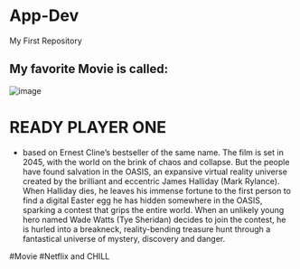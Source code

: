 # App-Dev
My First Repository


## My favorite Movie is called:

![image](https://user-images.githubusercontent.com/120916334/208299876-600a4f7a-43f9-4822-aaa8-825686f0795f.png)
# **READY PLAYER ONE**
- based on Ernest Cline’s bestseller of the same name. The film is set in 2045, with the world on the brink of chaos and collapse. But the people have found salvation in the OASIS, an expansive virtual reality universe created by the brilliant and eccentric James Halliday (Mark Rylance). When Halliday dies, he leaves his immense fortune to the first person to find a digital Easter egg he has hidden somewhere in the OASIS, sparking a contest that grips the entire world. When an unlikely young hero named Wade Watts (Tye Sheridan) decides to join the contest, he is hurled into a breakneck, reality-bending treasure hunt through a fantastical universe of mystery, discovery and danger.
 
#Movie
#Netflix and CHILL

